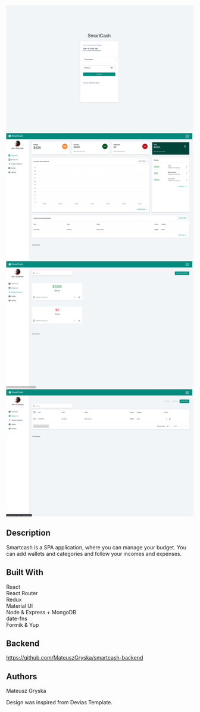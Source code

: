 ![GitHub Logo](/screenshot4.png)
![GitHub Logo](/screenshot1.png)
![GitHub Logo](/screenshot2.png)
![GitHub Logo](/screenshot3.png)


## Description

Smartcash is a SPA application, where you can manage your budget. You can add wallets and categories and follow your incomes and expenses.

## Built With
React <br />
React Router <br />
Redux <br />
Material UI <br />
Node & Express + MongoDB <br />
date-fns <br />
Formik & Yup <br />

## Backend
https://github.com/MateuszGryska/smartcash-backend

## Authors
Mateusz Gryska

Design was inspired from Devias Template.
